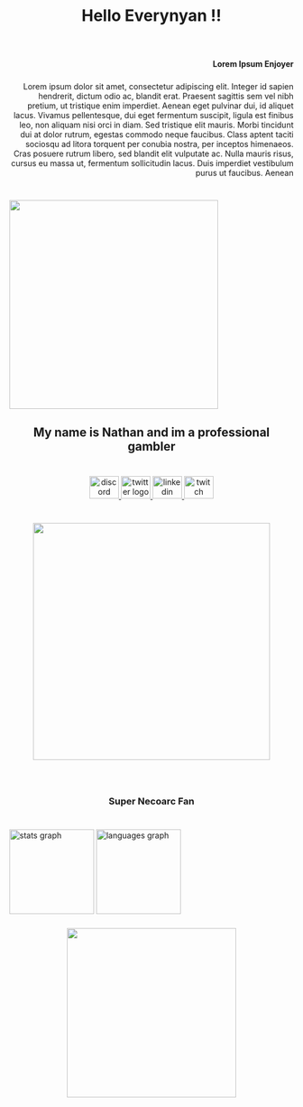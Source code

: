 <h1 align="center">Hello Everynyan !!</h1>

###

<h4 align="center"></h4>

###

<br clear="both">

<h4 align="right">Lorem Ipsum Enjoyer</h4>

###

<p align="right">Lorem ipsum dolor sit amet, consectetur adipiscing elit. Integer id sapien hendrerit, dictum odio ac, blandit erat. Praesent sagittis sem vel nibh pretium, ut tristique enim imperdiet. Aenean eget pulvinar dui, id aliquet lacus. Vivamus pellentesque, dui eget fermentum suscipit, ligula est finibus leo, non aliquam nisi orci in diam. Sed tristique elit mauris. Morbi tincidunt dui at dolor rutrum, egestas commodo neque faucibus. Class aptent taciti sociosqu ad litora torquent per conubia nostra, per inceptos himenaeos. Cras posuere rutrum libero, sed blandit elit vulputate ac. Nulla mauris risus, cursus eu massa ut, fermentum sollicitudin lacus. Duis imperdiet vestibulum purus ut faucibus. Aenean</p>

###

<br clear="both">

<img align="left" height="370" src="https://media.tenor.com/-tF8v7bEPfEAAAAd/hello-darwisy-hello-everynyan.gif"  />

###

<br clear="both">

<h2 align="center">My name is Nathan and im a professional gambler</h2>

###

<br clear="both">

<div align="center">
  <a href="Nathiss__" target="_blank">
    <img src="https://raw.githubusercontent.com/maurodesouza/profile-readme-generator/master/src/assets/icons/social/discord/default.svg" width="52" height="40" alt="discord logo"  />
  </a>
  <a href="https://x.com/Nathiss__" target="_blank">
    <img src="https://raw.githubusercontent.com/maurodesouza/profile-readme-generator/master/src/assets/icons/social/twitter/default.svg" width="52" height="40" alt="twitter logo"  />
  </a>
  <a href="https://www.linkedin.com/in/nathan-para-758155334/" target="_blank">
    <img src="https://raw.githubusercontent.com/maurodesouza/profile-readme-generator/master/src/assets/icons/social/linkedin/default.svg" width="52" height="40" alt="linkedin logo"  />
  </a>
  <a href="https://twitch.tv/nathiss__" target="_blank">
    <img src="https://raw.githubusercontent.com/maurodesouza/profile-readme-generator/master/src/assets/icons/social/twitch/default.svg" width="52" height="40" alt="twitch logo"  />
  </a>
</div>

###

<br clear="both">

<div align="center">
  <img height="420" src="https://s2.ezgif.com/tmp/ezgif-2-d6b346cc00.gif"  />
</div>

###

<br clear="both">

<h3 align="center">Super Necoarc Fan</h3>

###

<br clear="both">

<div align="left">
  <img src="https://github-readme-stats.vercel.app/api?username=Pathan-Nara&hide_title=false&hide_rank=false&show_icons=true&include_all_commits=true&count_private=true&disable_animations=false&theme=nightowl&locale=en&hide_border=false&order=1&custom_title=Super%20NecoStats" height="150" alt="stats graph"  />
  <img src="https://github-readme-stats.vercel.app/api/top-langs?username=Pathan-Nara&locale=en&hide_title=false&layout=compact&card_width=320&langs_count=5&theme=nightowl&hide_border=false&order=2&custom_title=Fav%20languages" height="150" alt="languages graph"  />
</div>

###

<div align="center">
  <img height="300" src="https://media1.tenor.com/m/69PxN1ZPeGkAAAAd/neco-arc-necoarc.gif"  />
</div>

###
